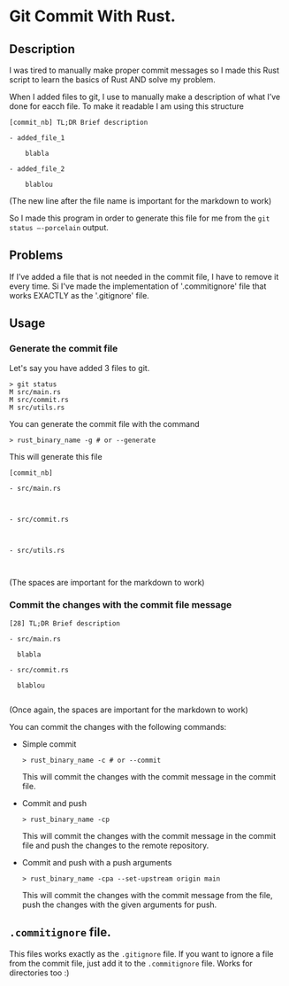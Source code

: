 # Git Commit With Rust.
## Description

I was tired to manually make proper commit messages so I made this Rust script to learn the basics of Rust AND solve my problem.

When I added files to git, I use to manually make a description of what I’ve done for eacch file. To make it readable I am using this structure

```
[commit_nb] TL;DR Brief description

- added_file_1

	blabla

- added_file_2

	blablou

```
(The new line after the file name is important for the markdown to work)

So I made this program in order to generate this file for me from the ```git status –-porcelain``` output.

## Problems

If I’ve added a file that is not needed in the commit file, I have to remove it every time.
Si I've made the implementation of '.commitignore' file that works EXACTLY as the '.gitignore' file.



## Usage

### Generate the commit file

Let's say you have added 3 files to git.

``` 
> git status 
M src/main.rs 
M src/commit.rs
M src/utils.rs
```

You can generate the commit file with the command

```
> rust_binary_name -g # or --generate
```

This will generate this file

```
[commit_nb]

- src/main.rs

  
  
- src/commit.rs

  

- src/utils.rs

    
```
(The spaces are important for the markdown to work)

### Commit the changes with the commit file message

```
[28] TL;DR Brief description

- src/main.rs

  blabla

- src/commit.rs
    
  blablou


```
(Once again, the spaces are important for the markdown to work)

You can commit the changes with the following commands:
- Simple commit
  ```
  > rust_binary_name -c # or --commit
  ```
  
  This will commit the changes with the commit message in the commit file.

- Commit and push
  ```
  > rust_binary_name -cp
  ```
  
  This will commit the changes with the commit message in the commit file and push the changes to the remote repository.

- Commit and push with a push arguments
  ```
  > rust_binary_name -cpa --set-upstream origin main
  ```
  
  This will commit the changes with the commit message from the file, push the changes with the given arguments for push.

## `.commitignore` file.

This files works exactly as the `.gitignore` file.
If you want to ignore a file from the commit file, just add it to the `.commitignore` file. Works for directories too :)
